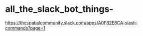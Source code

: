 # all_the_slack_bot_things-

https://thespatialcommunity.slack.com/apps/A0F82E8CA-slash-commands?page=1
